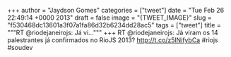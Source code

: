 
+++
author = "Jaydson Gomes"
categories = ["tweet"]
date = "Tue Feb 26 22:49:14 +0000 2013"
draft = false
image = "{TWEET_IMAGE}"
slug = "f530468dc13601a3f07a1fa86d32b6234dd28ac5"
tags = ["tweet"]
title = """RT @riodejaneirojs: Já vi..."""
+++
RT @riodejaneirojs: Já viram os 14 palestrantes já confirmados no RioJS 2013? http://t.co/z5lNifybCa #riojs #soudev
